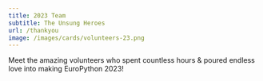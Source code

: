 ```yaml
---
title: 2023 Team
subtitle: The Unsung Heroes
url: /thankyou
image: /images/cards/volunteers-23.png
---
```

Meet the amazing volunteers who spent countless hours & poured endless love into making EuroPython 2023!
